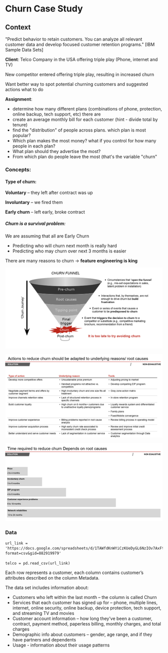 # Churn Case Study

## Context
"Predict behavior to retain customers. You can analyze all relevant customer data and develop focused customer retention programs." [IBM Sample Data Sets]

**Client**: Telco Company in the USA offering triple play (Phone, internet and TV)

New competitor entered offering triple play, resulting in increased churn

Want better way to spot potential churning customers and suggested actions what to do

**Assignment**:

- determine how many different plans (combinations of phone, protection, online backup, tech support, etc) there are
- create an average monthly bill for each customer (hint - divide total by tenure)
- find the "distribution" of people across plans. which plan is most popular?
- Which plan makes the most money? what if you control for how many people in each plan?
- What plan should they advertise the most?
- From which plan do people leave the most (that's the variable "churn"

### Concepts:

#### Type of churn:

**Voluntary** – they left after contract was up

**Involuntary** – we fired them

**Early churn** – left early, broke contract

##### Churn is a survival problem:
We are assuming that all are Early Churn

- Predicting who will churn next month is really hard
- Predicting who may churn over next 3 months is easier

There are many reasons to churn -> **feature engineering is king**

![churn funnel](./img/funnel.png)

![Actions](./img/solutions.png)

![time](./img/time.png)

### Data
```
url_link = 'https://docs.google.com/spreadsheets/d/1TAWfdKnWYiCzKUeDyGL6NzIOv7AxFt_Sfzzax464_FQ/export?format=csv&gid=882919979'

telco = pd.read_csv(url_link)
```

Each row represents a customer, each column contains customer’s attributes described on the column Metadata.

The data set includes information about:

- Customers who left within the last month – the column is called Churn
- Services that each customer has signed up for – phone, multiple lines, internet, online security, online backup, device protection, tech support, and streaming TV and movies
- Customer account information – how long they’ve been a customer, contract, payment method, paperless billing, monthly charges, and total charges
- Demographic info about customers – gender, age range, and if they have partners and dependents
- Usage - information about their usage patterns
